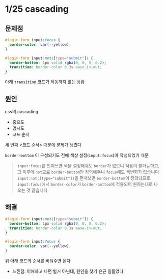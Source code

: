 # 1/25 cascading

## 문제점

```css
#login-form input:focus {
  border-color: var(--yellow);
}

#login-form input:not([type="submit"]) {
  border-bottom: 1px solid rgba(0, 0, 0, 0.2);
  transition: border-color 0.3s ease-in-out;
}
```

아래 `transition` 코드가 작동하지 않는 상황

## 원인


css의 cascading

- 중요도
- 명시도
- 코드 순서

세 번째 <코드 순서> 때문에 문제가 생겼다

`border-bottom` 이 구성되기도 전에 색상 설정(`input:focus`)이 작성되었기 때문

> `input:focus`를 먼저쓰면 색을 설정해줘도 `border`가 없으니 적용이 불가능하고, 그 이후에 `not`으로 `border-bottom`만 정의해주니 `focus`해도 색변화가 없습니다`input:not([type="submit"])`을 먼저쓰면 `border-bottom`이 정의되므로 `input:focus`에서 `border-color`가 `border-bottom`에 적용되어 원하는대로 나오는 것 같습니다
> 

## 해결


```css
#login-form input:not([type="submit"]) {
  border-bottom: 1px solid rgba(0, 0, 0, 0.2);
  transition: border-color 0.3s ease-in-out;
}

#login-form input:focus {
  border-color: var(--yellow);
}
```

위 아래 코드의 순서를 바꿔주면 된다

- 느낀점: 이해하고 나면 별거 아닌데, 원인을 찾기 은근 힘들었다.
